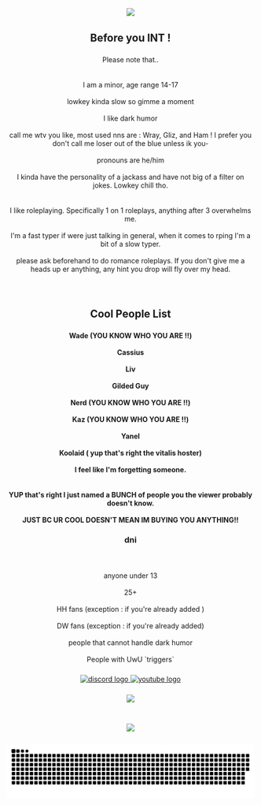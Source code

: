 <div align="center">
  <img height="200" src="https://i.ibb.co/wF8GTv3Q/tumblr-nweyl93q3-M1txe443o3-1280.png"  />
</div>

###

<h2 align="center">Before you INT !</h2>

###

<p align="center">Please note that..<br><br><br>I am a minor, age range 14-17<br><br>lowkey kinda slow so gimme a moment<br><br>I like dark humor<br><br>call me wtv you like, most used nns are : Wray, Gliz, and Ham ! I prefer you don't call me loser out of the blue unless ik you-<br><br>pronouns are he/him<br><br>I kinda have the personality of a jackass and have not big of a filter on jokes. Lowkey chill tho.<br><br><br>I like roleplaying. Specifically 1 on 1 roleplays, anything after 3 overwhelms me. <br><br>I'm a fast typer if were just talking in general, when it comes to rping I'm a bit of a slow typer.<br><br>please ask beforehand to do romance roleplays. If you don't give me a heads up er anything, any hint you drop will fly over my head.</p>

###

<br clear="both">

<h2 align="center">Cool People List</h2>

###

<h4 align="center">Wade (YOU KNOW WHO YOU ARE ‼️)<br><br>Cassius<br><br>Liv<br><br>Gilded Guy<br><br>Nerd (YOU KNOW WHO YOU ARE ‼️)<br><br>Kaz (YOU KNOW WHO YOU ARE ‼️)<br><br>Yanel<br><br>Koolaid ( yup that's right the vitalis hoster)<br><br>I feel like I'm forgetting someone.<br><br><br> YUP that's right I just named a BUNCH of people you the viewer probably doesn't know.<br><br> JUST BC UR COOL DOESN'T MEAN IM BUYING YOU ANYTHING‼️ </h4>

###

<h3 align="center">dni</h3>

###

<br clear="both">

<p align="center">anyone under 13<br><br>25+<br><br>HH fans (exception : if you're already added )<br><br>DW fans (exception : if  you're already added)<br><br>people that cannot handle dark humor<br><br>People with UwU `triggers`</p>

###

<div align="center">
  <a href="glizfox" target="_blank">
    <img src="https://raw.githubusercontent.com/maurodesouza/profile-readme-generator/master/src/assets/icons/social/discord/default.svg" width="52" height="40" alt="discord logo"  />
  </a>
  <a href="https://www.youtube.com/channel/UCJ_bLIo6UyF2-1a0eD1NW7g" target="_blank">
    <img src="https://raw.githubusercontent.com/maurodesouza/profile-readme-generator/master/src/assets/icons/social/youtube/default.svg" width="52" height="40" alt="youtube logo"  />
  </a>
</div>

###

<div align="center">
  <img src="https://profile-counter.glitch.me/TheHolyFounder/count.svg?"  />
</div>

###

<br clear="both">

<div align="center">
  <img height="200" src="https://i.ibb.co/WWQc1sG5/5d147827059e4ce928b7c0c51d9ab44f.jpg"  />
</div>

###

<img src="https://raw.githubusercontent.com/TheHolyFounder/TheHolyFounder/output/snake.svg" alt="Snake animation" />

###
